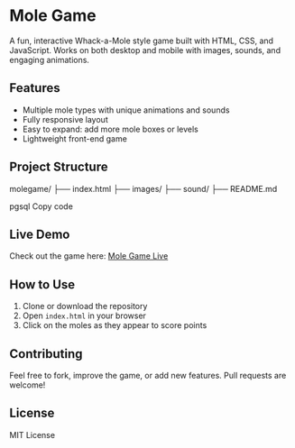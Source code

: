 # Mole Game

A fun, interactive Whack-a-Mole style game built with HTML, CSS, and JavaScript. Works on both desktop and mobile with images, sounds, and engaging animations.

## Features
- Multiple mole types with unique animations and sounds
- Fully responsive layout
- Easy to expand: add more mole boxes or levels
- Lightweight front-end game

## Project Structure
molegame/
├── index.html
├── images/
├── sound/
├── README.md

pgsql
Copy code

## Live Demo
Check out the game here: [Mole Game Live](https://ratnadeepbose.github.io/molegame/)

## How to Use
1. Clone or download the repository
2. Open `index.html` in your browser
3. Click on the moles as they appear to score points

## Contributing
Feel free to fork, improve the game, or add new features. Pull requests are welcome!

## License
MIT License
